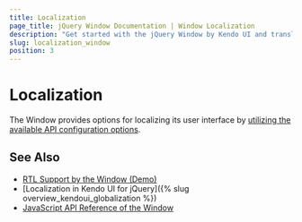 ```yaml
---
title: Localization
page_title: jQuery Window Documentation | Window Localization
description: "Get started with the jQuery Window by Kendo UI and translate its messages for different culture locales."
slug: localization_window
position: 3
---
```


# Localization

The Window provides options for localizing its user interface by [utilizing the available API configuration options](/api/javascript/ui/window).

## See Also

* [RTL Support by the Window (Demo)](https://demos.telerik.com/kendo-ui/window/right-to-left-support)
* [Localization in Kendo UI for jQuery]({% slug overview_kendoui_globalization %})
* [JavaScript API Reference of the Window](/api/javascript/ui/window)
